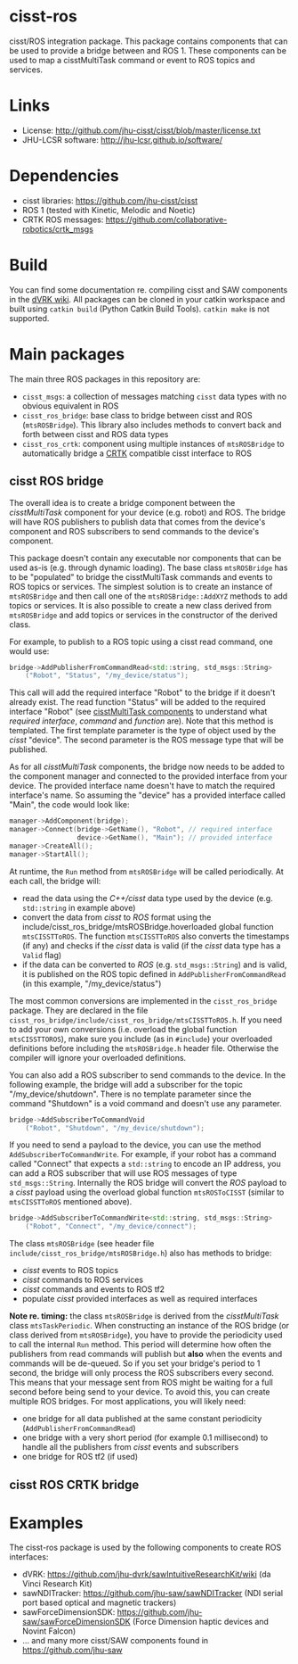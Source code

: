 <!--ts-->
<!--te-->

# cisst-ros

cisst/ROS integration package.  This package contains components that can be used to provide a bridge between  and ROS 1.  These components can be used to map a cisstMultiTask command or event to ROS topics and services.

# Links
 * License: http://github.com/jhu-cisst/cisst/blob/master/license.txt
 * JHU-LCSR software: http://jhu-lcsr.github.io/software/

# Dependencies
 * cisst libraries: https://github.com/jhu-cisst/cisst
 * ROS 1 (tested with Kinetic, Melodic and Noetic)
 * CRTK ROS messages: https://github.com/collaborative-robotics/crtk_msgs

# Build

You can find some documentation re. compiling cisst and SAW components in the [dVRK wiki](https://github.com/jhu-dvrk/sawIntuitiveResearchKit/wiki/CatkinBuild#catkin-build-and-rosinstall).  All packages can be cloned in your catkin workspace and built using `catkin build` (Python Catkin Build Tools).  `catkin make` is not supported.

# Main packages

The main three ROS packages in this repository are:
* `cisst_msgs`: a collection of messages matching `cisst` data types with no obvious equivalent in ROS
* `cisst_ros_bridge`: base class to bridge between cisst and ROS (`mtsROSBridge`).  This library also includes methods to convert back and forth between cisst and ROS data types
* `cisst_ros_crtk`: component using multiple instances of `mtsROSBridge` to automatically bridge a [CRTK](https://github.com/collaborative-robotics/documentation/wiki/Robot-API) compatible cisst interface to ROS

## cisst ROS bridge

The overall idea is to create a bridge component between the *cisstMultiTask* component for your device (e.g. robot) and ROS.  The bridge will have ROS publishers to publish data that comes from the device's component and ROS subscribers to send commands to the device's component.

This package doesn't contain any executable nor components that can be used as-is (e.g. through dynamic loading).  The base class `mtsROSBridge` has to be "populated" to bridge the cisstMultiTask commands and events to ROS topics or services.  The simplest solution is to create an instance of `mtsROSBridge` and then call one of the `mtsROSBridge::AddXYZ` methods to add topics or services.  It is also possible to create a new class derived from `mtsROSBridge` and add topics or services in the constructor of the derived class.

For example, to publish to a ROS topic using a cisst read command, one would use:
```c++
bridge->AddPublisherFromCommandRead<std::string, std_msgs::String>
    ("Robot", "Status", "/my_device/status");
```
This call will add the required interface "Robot" to the bridge if it doesn't already exist.  The read function "Status" will be added to the required interface "Robot" (see [cisstMultiTask components](https://github.com/jhu-cisst/cisst/wiki/cisstMultiTask-concepts) to understand what *required interface*, *command* and *function* are).  Note that this method is templated.  The first template parameter is the type of object used by the *cisst* "device".  The second parameter is the ROS message type that will be published.

As for all *cisstMultiTask* components, the bridge now needs to be added to the component manager and connected to the provided interface from your device.  The provided interface name doesn't have to match the required interface's name.  So assuming the "device" has a provided interface called "Main", the code would look like:
```c++
manager->AddComponent(bridge);
manager->Connect(bridge->GetName(), "Robot", // required interface
                 device->GetName(), "Main"); // provided interface
manager->CreateAll();
manager->StartAll();
```
At runtime, the `Run` method from `mtsROSBridge` will be called periodically.  At each call, the bridge will:
* read the data using the *C++/cisst* data type used by the device (e.g. `std::string` in example above)
* convert the data from *cisst* to *ROS* format using the include/cisst_ros_bridge/mtsROSBridge.hoverloaded global function `mtsCISSTToROS`.  The function `mtsCISSTToROS` also converts the timestamps (if any) and checks if the *cisst* data is valid (if the *cisst* data type has a `Valid` flag)
* if the data can be converted to *ROS* (e.g. `std_msgs::String`) and is valid, it is published on the ROS topic defined in `AddPublisherFromCommandRead` (in this example, "/my_device/status")

The most common conversions are implemented in the `cisst_ros_bridge` package.  They are declared in the file ` cisst_ros_bridge/include/cisst_ros_bridge/mtsCISSTToROS.h`.  If you need to add your own conversions (i.e. overload the global function `mtsCISSTTOROS`), make sure you include (as in `#include`) your overloaded definitions before including the `mtsROSBridge.h` header file.  Otherwise the compiler will ignore your overloaded definitions.

You can also add a ROS subscriber to send commands to the device.  In the following example, the bridge will add a subscriber for the topic "/my_device/shutdown".  There is no template parameter since the command "Shutdown" is a void command and doesn't use any parameter.
```c++
bridge->AddSubscriberToCommandVoid
    ("Robot", "Shutdown", "/my_device/shutdown");
```

If you need to send a payload to the device, you can use the method `AddSubscriberToCommandWrite`.  For example, if your robot has a command called "Connect" that expects a `std::string` to encode an IP address, you can add a ROS subscriber that will use ROS messages of type `std_msgs::String`.  Internally the ROS bridge will convert the *ROS* payload to a *cisst* payload using the overload global function `mtsROSToCISST` (similar to `mtsCISSTToROS` mentioned above).
```c++
bridge->AddSubscriberToCommandWrite<std::string, std_msgs::String>
    ("Robot", "Connect", "/my_device/connect");
```

The class `mtsROSBridge` (see header file `include/cisst_ros_bridge/mtsROSBridge.h`) also has methods to bridge:
* *cisst* events to ROS topics
* *cisst* commands to ROS services
* *cisst* commands and events to ROS tf2
* populate *cisst* provided interfaces as well as required interfaces

**Note re. timing:**  the class `mtsROSBridge` is derived from the *cisstMultiTask* class `mtsTaskPeriodic`.  When constructing an instance of the ROS bridge (or class derived from `mtsROSBridge`), you have to provide the periodicity used to call the internal `Run` method.  This period will determine how often the publishers from read commands will publish but **also** when the events and commands will be de-queued.  So if you set your bridge's period to 1 second, the bridge will only process the ROS subscribers every second.  This means that your message sent from ROS might be waiting for a full second before being send to your device.  To avoid this, you can create multiple ROS bridges.  For most applications, you will likely need:
* one bridge for all data published at the same constant periodicity (`AddPublisherFromCommandRead`)
* one bridge with a very short period (for example 0.1 millisecond) to handle all the publishers from *cisst* events and subscribers
* one bridge for ROS tf2 (if used)

## cisst ROS CRTK bridge

# Examples

The cisst-ros package is used by the following components to create ROS interfaces:
* dVRK: https://github.com/jhu-dvrk/sawIntuitiveResearchKit/wiki (da Vinci Research Kit)
* sawNDITracker: https://github.com/jhu-saw/sawNDITracker (NDI serial port based optical and magnetic trackers)
* sawForceDimensionSDK: https://github.com/jhu-saw/sawForceDimensionSDK (Force Dimension haptic devices and Novint Falcon)
* ... and many more cisst/SAW components found in https://github.com/jhu-saw

